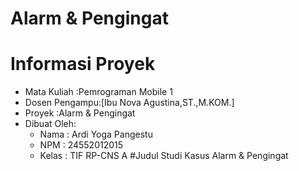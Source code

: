 # Alarm & Pengingat
# Informasi Proyek
- Mata Kuliah   :Pemrograman Mobile 1
- Dosen Pengampu:[Ibu Nova Agustina,ST.,M.KOM.]
- Proyek        :Alarm & Pengingat
- Dibuat Oleh:    
    - Nama         : Ardi Yoga Pangestu
    - NPM          : 24552012015
    - Kelas        : TIF RP-CNS A
#Judul Studi Kasus
Alarm & Pengingat
